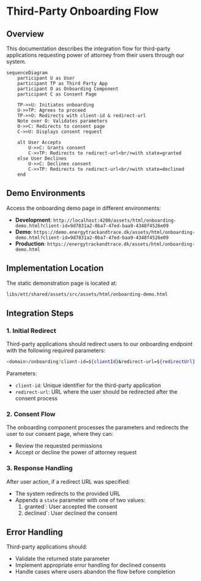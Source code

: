 # Third-Party Onboarding Flow

## Overview

This documentation describes the integration flow for third-party applications requesting power of attorney from their users through our system.

```mermaid
sequenceDiagram
    participant U as User
    participant TP as Third Party App
    participant O as Onboarding Component
    participant C as Consent Page

    TP->>U: Initiates onboarding
    U->>TP: Agrees to proceed
    TP->>O: Redirects with client-id & redirect-url
    Note over O: Validates parameters
    O->>C: Redirects to consent page
    C->>U: Displays consent request

    alt User Accepts
        U->>C: Grants consent
        C->>TP: Redirects to redirect-url<br/>with state=granted
    else User Declines
        U->>C: Declines consent
        C->>TP: Redirects to redirect-url<br/>with state=declined
    end
```

## Demo Environments

Access the onboarding demo page in different environments:

- **Development**: `http://localhost:4200/assets/html/onboarding-demo.html?client-id=9d7831a2-0ba7-47ed-baa9-4348f4526e09`
- **Demo**: `https://demo.energytrackandtrace.dk/assets/html/onboarding-demo.html?client-id=9d7831a2-0ba7-47ed-baa9-4348f4526e09`
- **Production**: `https://energytrackandtrace.dk/assets/html/onboarding-demo.html`

## Implementation Location

The static demonstration page is located at:

```bash
libs/ett/shared/assets/src/assets/html/onboarding-demo.html
```

## Integration Steps

### 1. Initial Redirect

Third-party applications should redirect users to our onboarding endpoint with the following required parameters:

```bash
<domain>/onboarding?client-id=${clientId}&redirect-url=${redirectUrl}
```

Parameters:

- `client-id`: Unique identifier for the third-party application
- `redirect-url`: URL where the user should be redirected after the consent process

### 2. Consent Flow

The onboarding component processes the parameters and redirects the user to our consent page, where they can:

- Review the requested permissions
- Accept or decline the power of attorney request

### 3. Response Handling

After user action, if a redirect URL was specified:

- The system redirects to the provided URL
- Appends a `state` parameter with one of two values:
  1. granted`: User accepted the consent
  2. declined`: User declined the consent

## Error Handling

Third-party applications should:

- Validate the returned state parameter
- Implement appropriate error handling for declined consents
- Handle cases where users abandon the flow before completion
